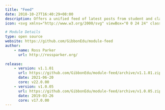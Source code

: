 ```yaml
---
title: "Feed"
date: 2018-10-27T16:40:29+08:00
description: Offers a unified feed of latest posts from student and class websites to staff, parent and student dashboards.
icon: <svg xmlns="http://www.w3.org/2000/svg" viewBox="0 0 24 24" class="w-8 icon-menu"><path class="fill-primary" fill-rule="evenodd" d="M4 5h16a1 1 0 0 1 0 2H4a1 1 0 1 1 0-2zm0 6h16a1 1 0 0 1 0 2H4a1 1 0 0 1 0-2zm0 6h16a1 1 0 0 1 0 2H4a1 1 0 0 1 0-2z"></path></svg>

# Module Details
type: open source
website: https://github.com/GibbonEdu/module-feed
author: 
    - name: Ross Parker
      url: http://rossparker.org/
    
release: 
    - version: v1.1.01
      url: https://github.com/GibbonEdu/module-feed/archive/v1.1.01.zip
      date: 2021-06-20
      core: v22.0.00
    - version: v1.0.05
      url: https://github.com/GibbonEdu/module-feed/archive/v1.0.05.zip
      date: 2019-03-26
      core: v17.0.00
---
```


